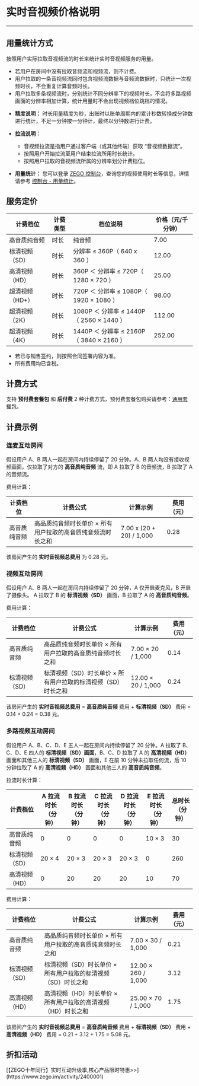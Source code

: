 # 实时音视频价格说明

---

## 用量统计方式

按照用户实际拉取音视频流的时长来统计实时音视频服务的用量。

- 若用户在房间中没有拉取音频流和视频流，则不计费。
- 用户拉取的一条音视频流同时包含视频流数据与音频流数据时，只统计一次视频时长，不会重复计算音频时长。
- 用户拉取多条视频流时，分别统计不同分辨率下的视频时长，不会将多路视频画面的分辨率相加计算，统计用量时不会出现视频档位跳档的情况。

<Note title="说明">


- **精度说明：** 时长用量精度为秒，出账时以账单周期内的累计秒数转换成分钟数进行统计，不足一分钟按一分钟计，最终以分钟数进行计费。

- **拉流说明：**

     - 音视频拉流是指用户通过客户端（或其他终端）获取 “音视频数据流”。
     - 按照用户开始拉流至用户结束拉流所用时长统计。
     - 按照用户拉取的音视频流所属的分辨率划分计费档位。

- **用量统计：** 您可以登录 [ZEGO 控制台](https://console.zego.im/)，查询您的视频使用时长等信息，详情请参考 [控制台 - 用量统计](/console/usage-statistics)。
</Note>

## 服务定价

|计费档位|计费类型|档位说明|价格（元/千分钟）|
|-|-|-|-|
|高音质纯音频|时长 |纯音频|7.00|
|标清视频（SD）|时长|分辨率 ≤ 360P（ 640 x 360 ）|12.00|
|高清视频（HD）|时长|360P ＜ 分辨率 ≤ 720P（ 1280 × 720 ）|25.00|
|超清视频（HD+）|时长|720P ＜ 分辨率 ≤ 1080P（ 1920 × 1080 ）|98.00|
|超清视频（2K）|时长|1080P ＜ 分辨率 ≤ 1440P（ 2560 × 1440 ）|112.00|
|超清视频（4K）|时长|1440P ＜ 分辨率 ≤ 2160P（ 3840 × 2160 ）|252.00|

<Note title="说明">


- 若已与销售签约，则按照合同签署内容为准。
- 所有费用均已含税。
</Note>

## 计费方式

支持 **预付费套餐包** 和 **后付费** 2 种计费方式，预付费套餐包购买请参考：[通用套餐包](/real-time-video-android-java/introduction/pricing/universal-bundle)。


## 计费示例

### 连麦互动房间

假设用户 A、B 两人一起在房间内持续停留了 20 分钟。A、B 两人均没有接收视频画面，仅拉取了对方的 **高音质纯音频** 流，即 A 拉取了 B 的音频流，B 拉取了 A 的音频流。

费用计算：

|计费档位|计费公式|计算示例|费用（元）|
|-|-|-|-|
|高音质纯音频|高品质纯音频时长单价 × 所有用户拉取的高音质纯音频流时长之和|7.00 x (20 + 20) / 1,000 |0.28|

该房间产生的 **实时音视频总费用** 为 0.28 元。


### 视频互动房间

假设用户 A、B 两人一起在房间内持续停留了 20 分钟，A 仅开启麦克风，B 开启了摄像头。 A 拉取了 B 的 **标清视频（SD）** 画面，B 拉取了 A 的 **高音质纯音频**。


费用计算：

|计费档位|计费公式|计算示例|费用（元）|
|-|-|-|-|
|高音质纯音频|高品质纯音频时长单价 × 所有用户拉取的高音质纯音频时长之和|7.00 × 20 / 1,000 |0.14|
|标清视频（SD）|标清视频（SD）时长单价 × 所有用户拉取的标清视频（SD）时长之和|12.00 × 20 / 1,000 |0.24|

该房间产生的 **实时音视频总费用** = **高音质纯音频** 费用 + **标清视频（SD）** 费用 = 0.14 + 0.24 = 0.38 元。


### 多路视频互动房间

假设用户 A、B、C、D、E 五人一起在房间内持续停留了 20 分钟。A 拉取了 B、C、D、E 四人的 **标清视频（SD）画面**，B、C、D 拉取了 A 的 **高清视频（HD）** 画面和其他三人的 **标清视频（SD）** 画面，E 在前 10 分钟未拉取任何流，后 10 分钟拉取了 A 的 **高清视频（HD）** 画面和其他三人的 **高音质纯音频**。


拉流时长计算：

|计费档位|A 拉流时长（分钟）|B 拉流时长（分钟）|C 拉流时长（分钟）|D 拉流时长（分钟）|E 拉流时长（分钟）|总时长（分钟）|
|-|-|-|-|-|-|-|
|高音质纯音频|0|0|0|0|10 × 3|30|
|标清视频（SD）|20 × 4|20 × 3|20 × 3|20 × 3|0|260|
|高清视频（HD）|0|20|20|20|10|70|


费用计算：

|计费档位|计费公式|计算示例|费用（元）|
|-|-|-|-|
|高音质纯音频|高品质纯音频时长单价 × 所有用户拉取的高音质纯音频时长之和|7.00 × 30 / 1,000 |0.21|
|标清视频（SD）|标清视频（SD）时长单价 × 所有用户拉取的标清视频（SD）时长之和|12.00 × 260 / 1,000 |3.12|
|高清视频（HD）|高清视频（HD）时长单价 × 所有用户拉取的高清视频（HD）时长之和|25.00 × 70 / 1,000 | 1.75|

该房间产生的 **实时音视频总费用** = **高音质纯音频** 费用 + **标清视频（SD）** 费用 + **高清视频（HD）** 费用 = 0.21 + 3.12 + 1.75 = 5.08 元。



## 折扣活动

<Note title="说明">
    [【ZEGO十年同行】实时互动升级季,核心产品限时特惠>>](https://www.zego.im/activity/2400001)
</Note>


<Content />


